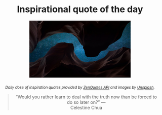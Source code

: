 
<div align="center">

# Inspirational quote of the day

<img src="./data/photo.jpeg" alt="Beautiful nature photo" width="320" height="180">

<sub><i>Daily dose of inspiration quotes provided by [ZenQuotes API](https://zenquotes.io/) and images by [Unsplash](https://unsplash.com/).</i></sub>


<blockquote>&ldquo;Would you rather learn to deal with the truth now than be forced to do so later on?&rdquo; &mdash; <footer>Celestine Chua</footer></blockquote>

</div>
